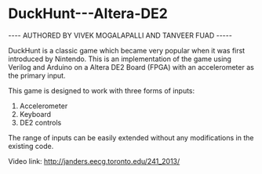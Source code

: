 DuckHunt---Altera-DE2
=====================

---- AUTHORED BY VIVEK MOGALAPALLI AND TANVEER FUAD -----


DuckHunt is a classic game which became very popular when it was first introduced by Nintendo. This is an 
implementation of the game using Verilog and Arduino on a Altera DE2 Board (FPGA) with an accelerometer as the primary input.

This game is designed to work with three forms of inputs:
1. Accelerometer
2. Keyboard
3. DE2 controls

The range of inputs can be easily extended without any modifications in the existing code.

Video link:
http://janders.eecg.toronto.edu/241_2013/
